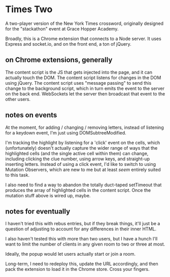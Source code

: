 # Times Two
A two-player version of the New York Times crossword, originally designed for the "stackathon" event at Grace Hopper Academy.

Broadly, this is a Chrome extension that connects to a Node server.
It uses Express and socket.io, and on the front end, a ton of jQuery.


## on Chrome extensions, generally
The content script is the JS that gets injected into the page, and it can actually touch the DOM.  The content script listens for changes in the DOM using jQuery. The content script uses "message passing" to send this change to the background script, which in turn emits the event to the server on the back end. WebSockets let the server then broadcast that event to the other users.


## notes on events
At the moment, for adding / changing / removing letters, instead of listening for a keydown event, I'm just using DOMSubtreeModified.

I'm tracking the highlight by listening for a 'click' event on the cells, which (unfortunately) doesn't actually capture the wider range of ways that the highlighted cells (and the single active cell within them) can change, including clicking the clue number, using arrow keys, and straight-up inserting letters. Instead of using a click event, I'd like to switch to using Mutation Observers, which are new to me but at least *seem* entirely suited to this task.

I also need to find a way to abandon the totally duct-taped setTimeout that produces the array of highlighted cells in the content script. Once the mutation stuff above is wired up, maybe.


## notes for eventually
I haven't tried this with rebus entries, but if they break things, it'll just be a question of adjusting to account for any differences in their inner HTML.

I also haven't tested this with more than two users, but I have a hunch I'll want to limit the number of clients in any given room to two or three at most.

Ideally, the popup would let users actually start or join a room.

Long-term, I need to redeploy this, update the URL accordingly, and then pack the extension to load it in the Chrome store. Cross your fingers.
